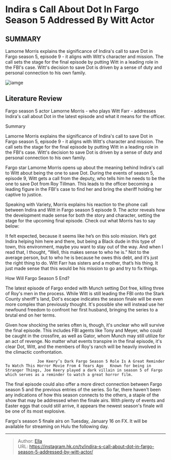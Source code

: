 # Indira s Call About Dot In Fargo Season 5 Addressed By Witt Actor


## SUMMARY 



  Lamorne Morris explains the significance of Indira&#39;s call to save Dot in Fargo season 5, episode 9 - it aligns with Witt&#39;s character and mission.   The call sets the stage for the final episode by putting Witt in a leading role in the FBI&#39;s case.   Witt&#39;s decision to save Dot is driven by a sense of duty and personal connection to his own family.  

![iamge](https://static1.srcdn.com/wordpress/wp-content/uploads/2024/01/screen-shot-2024-01-11-at-8-55-47-am.jpg)

## Literature Review
Fargo season 5 actor Lamorne Morris - who plays Witt Farr - addresses Indira&#39;s call about Dot in the latest episode and what it means for the officer.





Summary

  Lamorne Morris explains the significance of Indira&#39;s call to save Dot in Fargo season 5, episode 9 - it aligns with Witt&#39;s character and mission.   The call sets the stage for the final episode by putting Witt in a leading role in the FBI&#39;s case.   Witt&#39;s decision to save Dot is driven by a sense of duty and personal connection to his own family.  







Fargo star Lamorne Morris opens up about the meaning behind Indira&#39;s call to Witt about being the one to save Dot. During the events of season 5, episode 9, Witt gets a call from the deputy, who tells him he needs to be the one to save Dot from Roy Tillman. This leads to the officer becoming a leading figure in the FBI&#39;s case to find her and bring the sheriff holding her captive to justice.

Speaking with Variety, Morris explains his reaction to the phone call between Indira and Witt in Fargo season 5 episode 9. The actor reveals how the development made sense for both the story and character, setting the stage for the upcoming final episode. Check out what Morris has to say below:


It felt expected, because it seems like he’s on this solo mission. He’s got Indira helping him here and there, but being a Black dude in this type of town, this environment, maybe you want to stay out of the way. And when I read that, I thought, “Well, this makes sense to who he is.” Not to the average person, but to who he is because he owes this debt, and it’s just the right thing to do. Witt Farr has sisters and a mother, that’s his thing. It just made sense that this would be his mission to go and try to fix things.






 How Will Fargo Season 5 End? 
          

The latest episode of Fargo ended with Munch setting Dot free, killing three of Roy&#39;s men in the process. While Witt is still leading the FBI onto the Stark County sheriff&#39;s land, Dot&#39;s escape indicates the season finale will be even more complex than previously thought. It&#39;s possible she will instead use her newfound freedom to confront her first husband, bringing the series to a brutal end on her terms.

Given how shocking the series often is, though, it&#39;s unclear who will survive the final episode. This includes FBI agents like Tony and Meyer, who could be caught in the crossfire, as well as Gator, whom Munch may still utilize for an act of revenge. No matter what events transpire in the final episode, it&#39;s clear Dot, Witt, and the members of Roy&#39;s ranch will be heavily involved in the climactic confrontation.




                  Joe Keery’s Dark Fargo Season 5 Role Is A Great Reminder To Watch This Horror Movie From 4 Years Ago   Known for being in Stranger Things, Joe Keery played a dark villain in season 5 of Fargo which serves as a reminder to watch a great horror film.    

The final episode could also offer a more direct connection between Fargo season 5 and the previous entries of the series. So far, there haven&#39;t been any indications of how this season connects to the others, a staple of the show that may be addressed when the finale airs. With plenty of events and Easter eggs that could still arrive, it appears the newest season&#39;s finale will be one of its most explosive.



Fargo&#39;s season 5 finale airs on Tuesday, January 16 on FX. It will be available for streaming on Hulu the following day.






---

> Author: [Ella](https://instagram.hk.cn/)  
> URL: https://instagram.hk.cn/tv/indira-s-call-about-dot-in-fargo-season-5-addressed-by-witt-actor/  

